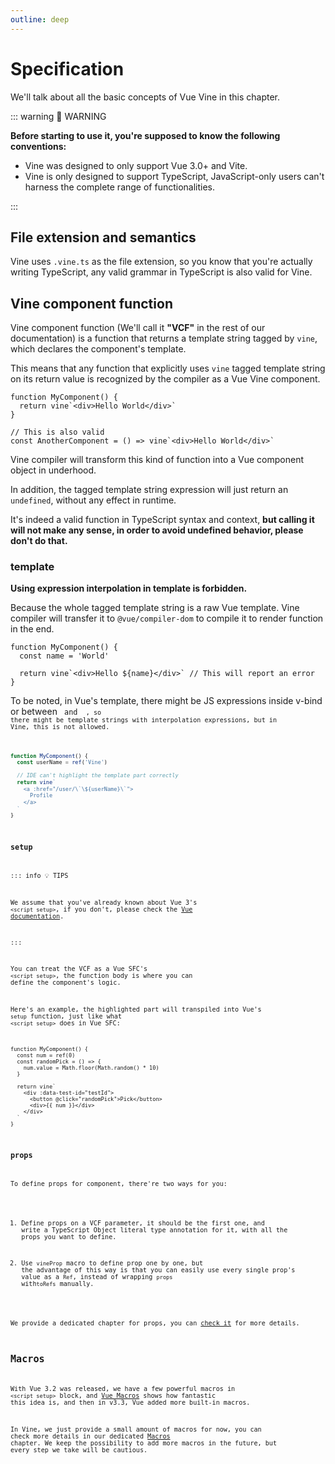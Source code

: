 ```yaml
---
outline: deep
---
```


# Specification

We'll talk about all the basic concepts of Vue Vine in this chapter.

::: warning 🚨 WARNING

<b>Before starting to use it, you're supposed to know the following conventions:</b>

- Vine was designed to only support Vue 3.0+ and Vite.
- Vine is only designed to support TypeScript, JavaScript-only users can't harness the complete range of functionalities.

:::

## File extension and semantics

Vine uses `.vine.ts` as the file extension, so you know that you're actually writing TypeScript, any valid grammar in TypeScript is also valid for Vine.

## Vine component function

Vine component function (We'll call it **"VCF"** in the rest of our documentation) is a function that returns a template string tagged by `vine`, which declares the component's template.

This means that any function that explicitly uses `vine` tagged template string on its return value is recognized by the compiler as a Vue Vine component.

```vue-vine
function MyComponent() {
  return vine`<div>Hello World</div>`
}

// This is also valid
const AnotherComponent = () => vine`<div>Hello World</div>`
```

Vine compiler will transform this kind of function into a Vue component object in underhood.

In addition, the tagged template string expression will just return an `undefined`, without any effect in runtime.

It's indeed a valid function in TypeScript syntax and context, <b class="text-rose-400">but calling it will not make any sense, in order to avoid undefined behavior, please don't do that.</b>

### template

**Using expression interpolation in template is forbidden.**

Because the whole tagged template string is a raw Vue template. Vine compiler will transfer it to `@vue/compiler-dom` to compile it to render function in the end.

```vue-vine
function MyComponent() {
  const name = 'World'

  return vine`<div>Hello ${name}</div>` // This will report an error
}
```

To be noted, in Vue's template, there might be JS expressions inside v-bind or between <code v-text="'{{'" /> and <code v-text="'}}'" /> , so there might be template strings with interpolation expressions, but in Vine, this is not allowed.

```ts
function MyComponent() {
  const userName = ref('Vine')

  // IDE can't highlight the template part correctly
  return vine`
    <a :href="/user/\`\${userName}\`">
      Profile
    </a>
  `
}
```

### setup

::: info 💡 TIPS

We assume that you've already known about Vue 3's `<script setup>`, if you don't, please check the [Vue documentation](https://vuejs.org/guide/composition-api-introduction.html#script-setup).

:::

You can treat the VCF as a Vue SFC's `<script setup>`, the function body is where you can define the component's logic.

Here's an example, the highlighted part will transpiled into Vue's `setup` function, just like what `<script setup>` does in Vue SFC:

```vue-vine {2-5}
function MyComponent() {
  const num = ref(0)
  const randomPick = () => {
    num.value = Math.floor(Math.random() * 10)
  }

  return vine`
    <div :data-test-id="testId">
      <button @click="randomPick">Pick</button>
      <div>{{ num }}</div>
    </div>
  `
}
```

### props

To define props for component, there're two ways for you:

1. Define props on a VCF parameter, it should be the first one, and write a TypeScript Object literal type annotation for it, with all the props you want to define.

2. Use `vineProp` macro to define prop one by one, but the advantage of this way is that you can easily use every single prop's value as a `Ref`, instead of wrapping `props` with`toRefs` manually.

We provide a dedicated chapter for props, you can [check it](./props.html) for more details.

## Macros

With Vue 3.2 was released, we have a few powerful macros in `<script setup>` block, and [Vue Macros](https://vue-macros.sxzz.moe/) shows how fantastic this idea is, and then in v3.3, Vue added more built-in macros.

In Vine, we just provide a small amount of macros for now, you can check more details in our dedicated [Macros](./macros.html) chapter. We keep the possibility to add more macros in the future, but every step we take will be cautious.
